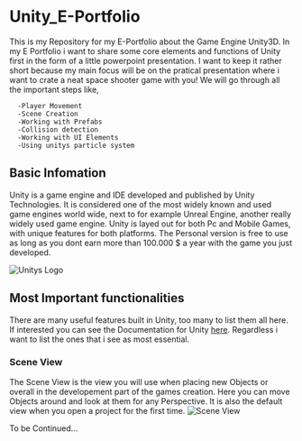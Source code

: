 # Unity_E-Portfolio
This is my Repository for my E-Portfolio about the Game Engine Unity3D.
In my E Portfolio i want to share some core elements and functions of Unity first in the form of a little powerpoint
presentation. I want to keep it rather short because my main focus will be on the pratical presentation where i want
to crate a neat space shooter game with you! We will go through all the important steps like,

```
  -Player Movement
  -Scene Creation
  -Working with Prefabs
  -Collision detection
  -Working with UI Elements
  -Using unitys particle system
```

## Basic Infomation
Unity is a game engine and IDE developed and published by Unity Technologies. It is considered one of the most widely known and used game engines
world wide, next to for example Unreal Engine, another really widely used game engine.
Unity is layed out for both Pc and Mobile Games, with unique features for both platforms.
The Personal version is free to use as long as you dont earn more than 100.000 $ a year with the game you just developed.

![Unitys Logo](https://www.digitalproduction.com/wp-content/uploads/2019/10/Unity-preise.jpg)

## Most Important functionalities
There are many useful features built in Unity, too many to list them all here.
If interested you can see the Documentation for Unity [here](https://docs.unity3d.com/560/Documentation/Manual/UnityManual.html).
Regardless i want to list the ones that i see as most essential.

### Scene View
The Scene View is the view you will use when placing new Objects or overall in the developement part of the games creation. Here you can move Objects around and look at
them for any Perspective. It is also the default view when you open a project for the first time.
![Scene View](https://i.stack.imgur.com/AC6CI.png)




To be Continued...
